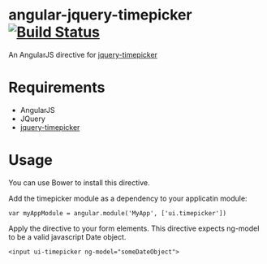 angular-jquery-timepicker [![Build Status](https://travis-ci.org/Recras/angular-jquery-timepicker.png?branch=master)](https://travis-ci.org/Recras/angular-jquery-timepicker)
=====================

An AngularJS directive for [jquery-timepicker](https://github.com/jonthornton/jquery-timepicker)

# Requirements

- AngularJS
- JQuery
- [jquery-timepicker](https://github.com/jonthornton/jquery-timepicker)

# Usage

You can use Bower to install this directive.

Add the timepicker module as a dependency to your applicatin module:

    var myAppModule = angular.module('MyApp', ['ui.timepicker'])
    

Apply the directive to your form elements. This directive expects ng-model to be a valid javascript Date object.

    <input ui-timepicker ng-model="someDateObject">

